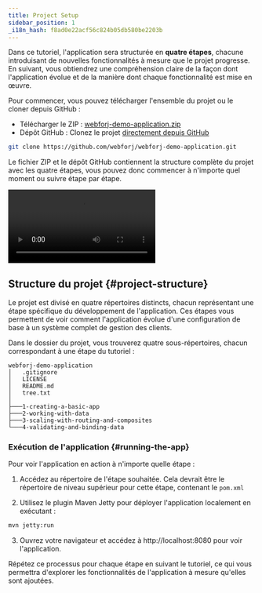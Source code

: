 ```yaml
---
title: Project Setup
sidebar_position: 1
_i18n_hash: f8ad0e22acf56c824b05db580be2203b
---
```

Dans ce tutoriel, l'application sera structurée en **quatre étapes**, chacune introduisant de nouvelles fonctionnalités à mesure que le projet progresse. En suivant, vous obtiendrez une compréhension claire de la façon dont l'application évolue et de la manière dont chaque fonctionnalité est mise en œuvre.

Pour commencer, vous pouvez télécharger l'ensemble du projet ou le cloner depuis GitHub :
<!-- vale off -->
- Télécharger le ZIP : [webforj-demo-application.zip](https://github.com/webforj/webforj-demo-application/archive/refs/heads/main.zip)
- Dépôt GitHub : Clonez le projet [directement depuis GitHub](https://github.com/webforj/webforj-demo-application)
<!-- vale on -->
```bash
git clone https://github.com/webforj/webforj-demo-application.git
```

Le fichier ZIP et le dépôt GitHub contiennent la structure complète du projet avec les quatre étapes, vous pouvez donc commencer à n'importe quel moment ou suivre étape par étape.

<div class="videos-container">
  <video controls>
    <source src="https://cdn.webforj.com/webforj-documentation/video/tutorials/project-setup.mp4" type="video/mp4"/>
  </video>
</div>

## Structure du projet {#project-structure}

Le projet est divisé en quatre répertoires distincts, chacun représentant une étape spécifique du développement de l'application. Ces étapes vous permettent de voir comment l'application évolue d'une configuration de base à un système complet de gestion des clients.

Dans le dossier du projet, vous trouverez quatre sous-répertoires, chacun correspondant à une étape du tutoriel :

```
webforj-demo-application
│   .gitignore
│   LICENSE
│   README.md
│   tree.txt
│
├───1-creating-a-basic-app  
├───2-working-with-data
├───3-scaling-with-routing-and-composites
└───4-validating-and-binding-data
```

### Exécution de l'application {#running-the-app}

Pour voir l'application en action à n'importe quelle étape :

1) Accédez au répertoire de l'étape souhaitée. Cela devrait être le répertoire de niveau supérieur pour cette étape, contenant le `pom.xml`

2) Utilisez le plugin Maven Jetty pour déployer l'application localement en exécutant :

```bash
mvn jetty:run
```

3) Ouvrez votre navigateur et accédez à http://localhost:8080 pour voir l'application.

Répétez ce processus pour chaque étape en suivant le tutoriel, ce qui vous permettra d'explorer les fonctionnalités de l'application à mesure qu'elles sont ajoutées.
